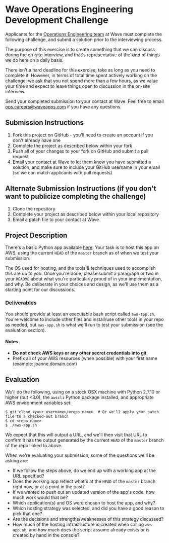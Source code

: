 # Wave Operations Engineering Development Challenge

Applicants for the [Operations Engineering team](https://wave.bamboohr.co.uk/jobs/) at Wave must complete the following challenge, and submit a solution prior to the interviewing process. 

The purpose of this exercise is to create something that we can discuss during the on-site interview, and that's representative of the kind of things we do here on a daily basis.

There isn't a hard deadline for this exercise; take as long as you need to complete it. However, in terms of total time spent actively working on the challenge, we ask that you not spend more than a few hours, as we value your time and expect to leave things open to discussion in the on-site interview.

Send your completed submission to your contact at Wave. Feel free to email [ops.careers@waveapps.com](ops.careers@waveapps.com) if you have any questions.

## Submission Instructions

1. Fork this project on GitHub -  you'll need to create an account if you don't already have one
1. Complete the project as described below within your fork
1. Push all of your changes to your fork on GitHub and submit a pull request
1. Email your contact at Wave to let them know you have submitted a solution, and make sure to include your GitHub username in your email (so we can match applicants with pull requests)

## Alternate Submission Instructions (if you don't want to publicize completing the challenge)

1. Clone the repository
1. Complete your project as described below within your local repository
1. Email a patch file to your contact at Wave

## Project Description

There's a basic Python app available [here](https://github.com/wvchallenges/opseng-challenge-app). Your task is to host this app on AWS, using the current `HEAD` of the `master` branch as of when we test your submission.

The OS used for hosting, and the tools & techniques used to accomplish this are up to you. Once you're done, please submit a paragraph or two in your `README` about what you're particularly proud of in your implementation, and why. Be deliberate in your choices and design, as we'll use them as a starting point for our discussions.   

### Deliverables

You should provide at least an executable bash script called `aws-app.sh`. You're welcome to include other files and install/use other tools in your repo as needed, but `aws-app.sh` is what we'll run to test your submission (see the evaluation section).

#### Notes

* **Do not check AWS keys or any other secret credentials into git**
* Prefix all of your AWS resources (when possible) with your first name (example: joanne.domain.com)

## Evaluation

We'll do the following, using on a stock OSX machine with Python 2.7.10 or higher (but <3.0), the `awscli` Python package installed, and appropriate AWS environment variables set:
```
$ git clone <your username>/<repo name>  # Or we'll apply your patch file to a checked-out branch
$ cd <repo name>
$ ./aws-app.sh
```
We expect that this will output a URL, and we'll then visit that URL to confirm it has the output generated by the current `HEAD` of the `master` branch of the repo linked to above. 

When we're evaluating your submission, some of the questions we'll be asking are:

* If we follow the steps above, do we end up with a working app at the URL specified?
* Does the working app reflect what's at the `HEAD` of the `master` branch right now, or at a point in the past? 
* If we wanted to push out an updated version of the app's code, how much work would that be? 
* Which application(s) and OS were chosen to host the app, and why?
* Which hosting strategy was selected, and did you have a good reason to pick that one?
* Are the decisions and strengths/weaknesses of this strategy discussed?
* How much of the hosting infrastructure is created when calling `aws-app.sh`, and how much does the script assume already exists or is created by hand in the console?

